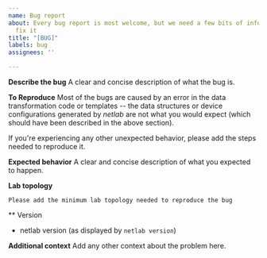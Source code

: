 ```yaml
---
name: Bug report
about: Every bug report is most welcome, but we need a few bits of information to
  fix it
title: "[BUG]"
labels: bug
assignees: ''

---
```


**Describe the bug**
A clear and concise description of what the bug is.

**To Reproduce**
Most of the bugs are caused by an error in the data transformation code or templates -- the data structures or device configurations generated by _netlab_ are not what you would expect (which should have been described in the above section).

If you're experiencing any other unexpected behavior, please add the steps needed to reproduce it. 

**Expected behavior**
A clear and concise description of what you expected to happen.

**Lab topology**

```
Please add the minimum lab topology needed to reproduce the bug
```

** Version

* netlab version (as displayed by `netlab version`)

**Additional context**
Add any other context about the problem here.
